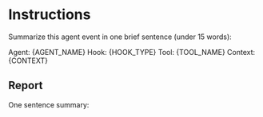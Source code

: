 # Instructions

Summarize this agent event in one brief sentence (under 15 words):

Agent: {AGENT_NAME}
Hook: {HOOK_TYPE}
Tool: {TOOL_NAME}
Context: {CONTEXT}

## Report

One sentence summary:
